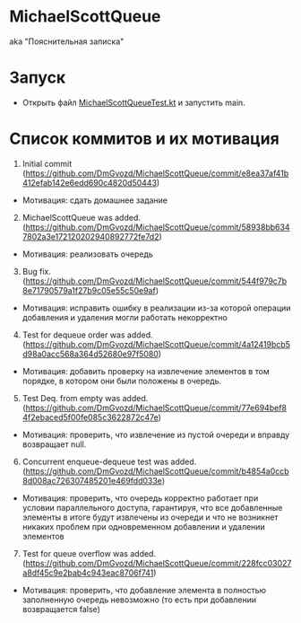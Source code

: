 # MichaelScottQueue
aka "Пояснительная записка"

# Запуск
- Открыть файл [MichaelScottQueueTest.kt](src%2Ftest%2Fkotlin%2FMichaelScottQueueTest.kt) и запустить main.

# Список коммитов и их мотивация
1. Initial commit (https://github.com/DmGvozd/MichaelScottQueue/commit/e8ea37af41b412efab142e6edd690c4820d50443)
- Мотивация: сдать домашнее задание
2. MichaelScottQueue was added. (https://github.com/DmGvozd/MichaelScottQueue/commit/58938bb6347802a3e172120202940892772fe7d2)
- Мотивация: реализовать очередь
3. Bug fix. (https://github.com/DmGvozd/MichaelScottQueue/commit/544f979c7b8e71790579a1f27b9c05e55c50e9af)
- Мотивация: исправить ошибку в реализации из-за которой операции добавления и удаления могли работать некорректно
4. Test for dequeue order was added. (https://github.com/DmGvozd/MichaelScottQueue/commit/4a12419bcb5d98a0acc568a364d52680e97f5080)
- Мотивация: добавить проверку на извлечение элементов в том порядке, в котором они были положены в очередь.
5. Test Deq. from empty was added. (https://github.com/DmGvozd/MichaelScottQueue/commit/77e694bef84f2ebaced5f00fe085c3622872c47e)
- Мотивация: проверить, что извлечение из пустой очереди и вправду возвращает null.
6. Concurrent enqueue-dequeue test was added. (https://github.com/DmGvozd/MichaelScottQueue/commit/b4854a0ccb8d008ac726307485201e469fdd033e)
- Мотивация: проверить, что очередь корректно работает при условии параллельного доступа, гарантируя, что все добавленные элементы в итоге будут извлечены из очереди и что не возникнет никаких проблем при одновременном добавлении и удалении элементов
7. Test for queue overflow was added. (https://github.com/DmGvozd/MichaelScottQueue/commit/228fcc03027a8df45c9e2bab4c943eac8706f741)
- Мотивация: проверить, что добавление элемента в полностью заполненную очередь невозможно (то есть при добавлении возвращается false)
